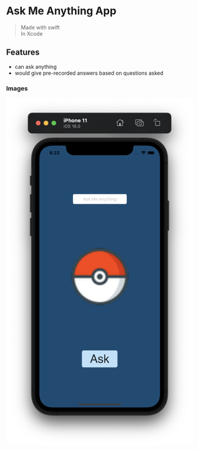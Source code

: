 # Ask Me Anything App
> Made with swift <br>
> In Xcode

## Features
- can ask anything
- would give pre-recorded answers based on questions asked

### Images

![Launch Screen](Screenshots/launch-screen.png)
